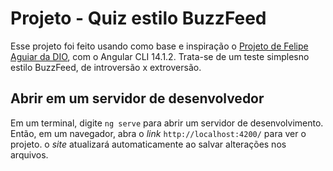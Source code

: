 # Projeto - Quiz estilo BuzzFeed

Esse projeto foi feito usando como base e inspiração o [Projeto de Felipe Aguiar da DIO](https://github.com/felipeAguiarCode/angular-blog), com o Angular CLI 14.1.2. Trata-se de um teste simplesno estilo BuzzFeed, de introversão x extroversão. 

## Abrir em um servidor de desenvolvedor

Em um terminal, digite `ng serve` para abrir um servidor de desenvolvimento. Então, em um navegador, abra o _link_ `http://localhost:4200/` para ver o projeto. o _site_ atualizará automaticamente ao salvar alterações nos arquivos.
